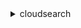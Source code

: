 <details>

<summary>
cloudsearch
</summary>

- <details><summary>build-suggesters</summary>

  * --domain-name
  * --cli-input-json
  * --cli-input-yaml
  * --generate-cli-skeleton


- <details><summary>create-domain</summary>

  * --domain-name
  * --cli-input-json
  * --cli-input-yaml
  * --generate-cli-skeleton


- <details><summary>define-analysis-scheme</summary>

  * --domain-name
  * --analysis-scheme
  * --cli-input-json
  * --cli-input-yaml
  * --generate-cli-skeleton


- <details><summary>define-expression</summary>

  * --domain-name
  * --expression
  * --name
  * --cli-input-json
  * --cli-input-yaml
  * --generate-cli-skeleton


- <details><summary>define-index-field</summary>

  * --domain-name
  * --name
  * --type
  * --default-value
  * --facet-enabled
  * --search-enabled
  * --return-enabled
  * --sort-enabled
  * --highlight-enabled
  * --analysis-scheme
  * --cli-input-json
  * --cli-input-yaml
  * --generate-cli-skeleton


- <details><summary>define-suggester</summary>

  * --domain-name
  * --suggester
  * --cli-input-json
  * --cli-input-yaml
  * --generate-cli-skeleton


- <details><summary>delete-analysis-scheme</summary>

  * --domain-name
  * --analysis-scheme-name
  * --cli-input-json
  * --cli-input-yaml
  * --generate-cli-skeleton


- <details><summary>delete-domain</summary>

  * --domain-name
  * --cli-input-json
  * --cli-input-yaml
  * --generate-cli-skeleton


- <details><summary>delete-expression</summary>

  * --domain-name
  * --expression-name
  * --cli-input-json
  * --cli-input-yaml
  * --generate-cli-skeleton


- <details><summary>delete-index-field</summary>

  * --domain-name
  * --index-field-name
  * --cli-input-json
  * --cli-input-yaml
  * --generate-cli-skeleton


- <details><summary>delete-suggester</summary>

  * --domain-name
  * --suggester-name
  * --cli-input-json
  * --cli-input-yaml
  * --generate-cli-skeleton


- <details><summary>describe-analysis-schemes</summary>

  * --domain-name
  * --analysis-scheme-names
  * --deployed
  * --no-deployed
  * --cli-input-json
  * --cli-input-yaml
  * --generate-cli-skeleton


- <details><summary>describe-availability-options</summary>

  * --domain-name
  * --deployed
  * --no-deployed
  * --cli-input-json
  * --cli-input-yaml
  * --generate-cli-skeleton


- <details><summary>describe-domain-endpoint-options</summary>

  * --domain-name
  * --deployed
  * --no-deployed
  * --cli-input-json
  * --cli-input-yaml
  * --generate-cli-skeleton


- <details><summary>describe-domains</summary>

  * --domain-names
  * --cli-input-json
  * --cli-input-yaml
  * --generate-cli-skeleton


- <details><summary>describe-expressions</summary>

  * --domain-name
  * --expression-names
  * --deployed
  * --no-deployed
  * --cli-input-json
  * --cli-input-yaml
  * --generate-cli-skeleton


- <details><summary>describe-index-fields</summary>

  * --domain-name
  * --field-names
  * --deployed
  * --no-deployed
  * --cli-input-json
  * --cli-input-yaml
  * --generate-cli-skeleton


- <details><summary>describe-scaling-parameters</summary>

  * --domain-name
  * --cli-input-json
  * --cli-input-yaml
  * --generate-cli-skeleton


- <details><summary>describe-service-access-policies</summary>

  * --domain-name
  * --deployed
  * --no-deployed
  * --cli-input-json
  * --cli-input-yaml
  * --generate-cli-skeleton


- <details><summary>describe-suggesters</summary>

  * --domain-name
  * --suggester-names
  * --deployed
  * --no-deployed
  * --cli-input-json
  * --cli-input-yaml
  * --generate-cli-skeleton


- <details><summary>help</summary>

  * 


- <details><summary>index-documents</summary>

  * --domain-name
  * --cli-input-json
  * --cli-input-yaml
  * --generate-cli-skeleton


- <details><summary>list-domain-names</summary>

  * --cli-input-json
  * --cli-input-yaml
  * --generate-cli-skeleton


- <details><summary>update-availability-options</summary>

  * --domain-name
  * --multi-az
  * --no-multi-az
  * --cli-input-json
  * --cli-input-yaml
  * --generate-cli-skeleton


- <details><summary>update-domain-endpoint-options</summary>

  * --domain-name
  * --domain-endpoint-options
  * --cli-input-json
  * --cli-input-yaml
  * --generate-cli-skeleton


- <details><summary>update-scaling-parameters</summary>

  * --domain-name
  * --scaling-parameters
  * --cli-input-json
  * --cli-input-yaml
  * --generate-cli-skeleton


- <details><summary>update-service-access-policies</summary>

  * --domain-name
  * --access-policies
  * --cli-input-json
  * --cli-input-yaml
  * --generate-cli-skeleton


</details>

